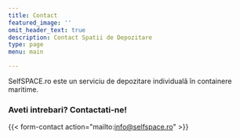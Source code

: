 ```yaml
---
title: Contact
featured_image: ''
omit_header_text: true
description: Contact Spatii de Depozitare
type: page
menu: main

---
```


SelfSPACE.ro este un serviciu de depozitare individuală în containere maritime.


### Aveti intrebari? Contactati-ne! 


{{< form-contact action="mailto:info@selfspace.ro"  >}}
